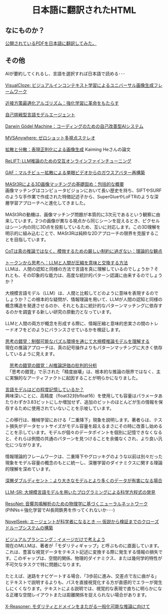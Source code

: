 <html lang="ja">
    <head>
        <meta charset="utf-8" />
        <title>HTMLs translated to Japansese</title>
    </head>
    <body>
        <h1><center>日本語に翻訳されたHTML</center></h1>
        <h2>なにものか？</h2>
        <p>
            <a href="https://boyoyon.github.io/HTMLs_translated_to_Japanese/">公開されているPDFを日本語に翻訳してみた。</a>
        </p>
        <h2>その他</h2>
        <p>
            AIが要約してくれるし、言語を選択すれば日本語で読める･･･<br><br>
            <a href="https://www.alphaxiv.org/ja/overview/2504.07960">VisualCloze: ビジュアルインコンテキスト学習によるユニバーサル画像生成フレームワーク</a><br><br>
            <a href="https://www.alphaxiv.org/ja/overview/1707.06347 ">近接方策最適化アルゴリズム：強化学習に革命をもたらす</a><br><br>
            <a href="https://www.alphaxiv.org/ja/overview/2506.01716">自己挑戦型言語モデルエージェント</a><br><br>
            <a href="https://www.alphaxiv.org/ja/overview/2505.22954">Darwin Gödel Machine：コーディングのための自己改善型AIシステム</a><br><br>
            <a href="https://www.alphaxiv.org/ja/overview/2503.22430">MVSAnywhere: ゼロショット多視点ステレオ</a><br><br>
            <a href="https://www.alphaxiv.org/ja/overview/2506.09027">拡散と分散：表現正則化による画像生成</a> Kaiming Heさんの論文<br><br>
            <a href="https://www.alphaxiv.org/ja/overview/2506.07527">ReLIFT: LLM推論のための交互オンラインファインチューニング</a><br><br>
            <a href="https://www.alphaxiv.org/ja/overview/2412.10209">GAF：マルチビュー拡散による単眼ビデオからのガウスアバター再構築</a><br><br>
        <a href="https://www.alphaxiv.org/ja/overview/2406.09756">MASt3Rによる3D画像マッチングの基礎固め：包括的な概要</a><br>
            画像マッチングはコンピュータビジョンにおいて長い歴史を持ち、SIFTやSURFのような手作業で作成された特徴記述子から、SuperGlueやLoFTRのような深層学習アプローチへと進化してきました。
<br><br>
MASt3Rの動機は、画像マッチング問題が本質的に3次元であるという観察に由来しています。2つの画像が異なる視点から同じシーンを捉えるとき、ピクセルはシーン内の同じ3D点を投影しているため、互いに対応します。この3D理解を明示的に組み込むことで、MASt3Rは純粋な2Dアプローチの限界を克服することを目指しています。
            <br><br> 
        <a href="https://www.alphaxiv.org/ja/overview/2506.02878">CoTは真の推論ではなく、模倣するための厳しい制約に過ぎない：理論的な観点<a><br><br>
        <a href="https://www.alphaxiv.org/ja/overview/2505.17117">トークンから思考へ：LLMと人間が圧縮を意味と交換する方法</a><br>
            LLMは、人間の認知と同様の方法で言語を真に理解しているのでしょうか？それとも、その印象的な能力は、高度な統計的パターン認識に由来するのでしょうか？
            <br><br>
大規模言語モデル（LLM）は、人間と比較してどのように意味を表現するのでしょうか？この根本的な疑問が、情報理論を用いて、LLMが人間の認知と同様の概念構造を発達させるのか、それとも主に統計的なパターンマッチングに依存するのかを調査する新しい研究の原動力となっています。
<br><br>
LLMと人間の両方が概念を形成する際に、情報圧縮と意味的忠実さの間のトレードオフをどのようにバランスさせているかを検証します。
            <br><br>
        <a href="https://www.alphaxiv.org/ja/overview/2506.06941">思考の錯覚：制御可能なパズル環境を通じて大規模推論モデルを理解する</a><br>
            現在の推論アプローチは、真の記号操作よりもパターンマッチングに大きく依存しているように見えます。<br><br>
            　<a href="https://www.alphaxiv.org/ja/overview/2506.09250">思考の錯覚の錯覚：AI推論評価の批判的分析</a><br>
            　「思考の錯覚」で示された「精度崩壊」は、根本的な推論の限界ではなく、主に実験的なアーティファクトに起因することが明らかになりました。<br><br>
        <a href="https://www.alphaxiv.org/overview/2505.24832">言語モデルはどの程度記憶しているか？</a><br>
            興味深いことに、高精度（float32対bfloat16）を使用しても容量はパラメータあたりわずか3.83ビットにしか増加せず、追加のビットのほとんどが生の情報を保存するために使用されていないことを示唆しています。
<br><br>
この移行は、機械学習における「二重降下」現象を説明します。著者らは、テスト損失がデータセットサイズがモデル容量を超えるまさにその時に改善し始めることを示しています。モデルが個々のデータポイントを個別に記憶できなくなると、それらは例間の共通のパターンを見つけることを余儀なくされ、より良い汎化につながります。
<br><br>
情報理論的フレームワークは、二重降下やグロッキグのような以前は別々だった現象をモデル容量の概念のもとに統一し、深層学習のダイナミクスに関する理論的理解を深めています。
<br><br>
        <a href="https://www.alphaxiv.org/ja/overview/1912.02292">深層ダブルディセント：より大きなモデルとより多くのデータが有害になる場合</a><br><br>
        <a href="https://www.alphaxiv.org/ja/overview/2404.18400">LLM-SR: 大規模言語モデルを用いたプログラミングによる科学方程式の発見</a><br><br>
        <a href="https://www.alphaxiv.org/ja/overview/2310.11804">ResoNet: 音響共鳴解析のための物理学に基づくニューラルネットワーク</a><br>
            (PINNs＋強化学習でAI長岡鉄男を作ってくれないか･･･)<br><br>
        <a href="https://www.alphaxiv.org/overview/2505.16938">NovelSeek: エージェントが科学者になるとき ― 仮説から検証までのクローズドループシステムの構築</a><br><br>
        <a href="https://www.alphaxiv.org/ja/overview/2505.11409">ビジュアルプランニング：イメージだけで考えよう</a><br>
            現在のMLLMは、著者が「モダリティギャップ」と呼ぶものに直面しています。これは、豊富な視覚データをテキスト記述に変換する際に発生する情報の損失です。このギャップは、空間的関係、物理的ダイナミクス、または幾何学的特性が不可欠なタスクで特に問題になります。
<br><br>
たとえば、迷路をナビゲートする場合、「3歩前に進み、交差点で左に曲がる」とテキストで説明するよりも、パスを直接視覚化する方が直感的でエラーが発生しにくくなります。テキストによる説明では、視覚的な表現で直ちに明らかになる正確な空間レイアウトまたは距離関係を捉えられない場合があります。
            <br><br>
        <a href="https://www.alphaxiv.org/ja/overview/2505.03981">X-Reasoner: モダリティとドメインをまたがる一般化可能な推論に向けて</a><br><br>
        <a href=""></a><br><br>
        <a href=""></a><br><br>
        <a href=""></a><br><br>
        </p>
    </body>
</html>

